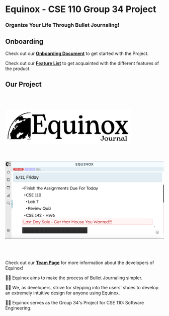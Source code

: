 # Equinox - CSE 110 Group 34 Project
### Organize Your Life Through Bullet Journaling!

## Onboarding 

Check out our [**Onboarding Document**](./specs/onboard.md) to get started with the Project.  
  
Check out our [**Feature List**](./specs/features/feature-list.md) to get acquainted with the different features of the product.

## Our Project

<img src="admin/branding/team-icon.jpeg" width="400" alt="equinox-logo" style="padding-bottom:50px; padding-top:50px;">

<img src="admin/specs/../../specs/features/img/preview.png" style="padding-bottom:50px;">

Check out our [**Team Page**](./admin/team.md) for more information about the developers of Equinox!

👨‍💻 Equinox aims to make the process of Bullet Journaling simpler. 

👨‍💻 We, as developers, strive for stepping into the users' shoes to develop an extremely intuitive design for anyone using Equinox.

👨‍💻 Equinox serves as the Group 34's Project for CSE 110: Software Engineering.


